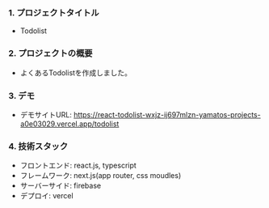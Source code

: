 ### 1. プロジェクトタイトル
- Todolist

### 2. プロジェクトの概要
- よくあるTodolistを作成しました。

### 3. デモ
- デモサイトURL: https://react-todolist-wxjz-ij697mlzn-yamatos-projects-a0e03029.vercel.app/todolist

### 4. 技術スタック
- フロントエンド: react.js, typescript
- フレームワーク: next.js(app router, css moudles)
- サーバーサイド: firebase
- デプロイ: vercel 